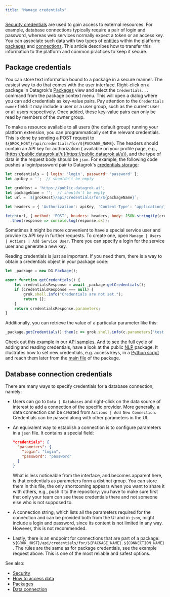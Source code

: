 ```yaml
---
title: "Manage credentials"
---
```


[Security credentials](../../govern/access-control/access-control.md#credentials-management-system#credentials) are used to gain access to external resources. For example,
database connections typically require a pair of login and password, whereas web services normally expect a token or an
access key. You can associate such data with two types of [entities](../../datagrok/concepts/objects.md) within the
platform: [packages](../develop.md#packages)
and [connections](../../access/access.md#data-connection). This article describes how to transfer this information to the
platform and common practices to keep it secure.

## Package credentials

You can store text information bound to a package in a secure manner. The easiest way to do that comes with the user
interface. Right-click on a package in Datagrok's [Packages](https://public.datagrok.ai/packages) view and select
the `Credentials...`
command from the package context menu. This will open a dialog where you can add credentials as key-value pairs. Pay
attention to the `Credentials owner` field: it may include a user or a user group, such as the current user or all users
respectively. Once added, these key-value pairs can only be read by members of the owner group.

To make a resource available to all users (the default group) running your platform extension, you can programmatically
set the relevant credentials. This is done by sending a POST request
to `${GROK_HOST}/api/credentials/for/${PACKAGE_NAME}`. The headers should contain an API key for authorization (
available on your profile page, e.g., [https://public.datagrok.ai/u](https://public.datagrok.ai/u)), and the type of
data in the request body should be `json`. For example, the following code pushes a login/password pair to
Datagrok's [credentials storage](https://datagrok.ai/help/govern/security#credentials-storage):

```javascript
let credentials = { login: 'login', password: 'password' };
let apiKey = '';  // shouldn't be empty

let grokHost = 'https://public.datagrok.ai';
let packageName = '';  // shouldn't be empty
let url = `${grokHost}/api/credentials/for/${packageName}`;

let headers = { 'Authorization': apiKey, 'Content-Type': 'application/json' };

fetch(url, { method: 'POST', headers: headers, body: JSON.stringify(credentials) })
  .then(response => console.log(response.ok));
```

Sometimes it might be more convenient to have a special service user and provide its API key in further requests. To
create one, open `Manage | Users | Actions | Add Service User`. There you can specify a login for the service user and
generate a new key.

Reading credentials is just as important. If you need them, there is a way to obtain a credentials object in your
package code:

```javascript
let _package = new DG.Package();

async function getCredentials() {
    let credentialsResponse = await _package.getCredentials();
    if (credentialsResponse === null) {
        grok.shell.info("Credentials are not set.");
        return {};
    }
    return credentialsResponse.parameters;
}
```

Additionally, you can retrieve the value of a particular parameter like this:

```javascript
_package.getCredentials().then(c => grok.shell.info(c.parameters['test']));
```

Check out this example in our [API samples](https://public.datagrok.ai/js/samples/misc/package-credentials). And to see
the full cycle of adding and reading credentials, have a look at the
public [NLP](https://github.com/datagrok-ai/public/tree/master/packages/NLP) package. It illustrates how to set new
credentials, e.g. access keys, in
a [Python script](https://github.com/datagrok-ai/public/blob/master/packages/NLP/aws/nlp-user.py)
and reach them later from the [main file](https://github.com/datagrok-ai/public/blob/master/packages/NLP/src/package.ts)
of the package.

## Database connection credentials

There are many ways to specify credentials for a database connection, namely:

* Users can go to `Data | Databases` and right-click on the data source of interest to add a connection of the specific
  provider. More generally, a data connection can be created from `Actions | Add New Connection`. Credentials can be
  passed along with other parameters in the UI.
* An equivalent way to establish a connection is to configure parameters in a `json` file. It contains a special field:

  ```json
  "credentials": {
    "parameters": {
      "login": "login",
      "password": "password"
    }
  }
  ```

  What is less noticeable from the interface, and becomes apparent here, is that credentials as parameters form a
  distinct group. You can store them in this file, the only shortcoming appears when you want to share it with others,
  e.g., push it to the repository: you have to make sure first that only your team can see these credentials there and
  not someone else who is not supposed to.
* A connection string, which lists all the parameters required for the connection and can be provided both from the UI
  and in `json`, might include a login and password, since its content is not limited in any way. However, this is not
  recommended.
* Lastly, there is an endpoint for connections that are part of a
  package: `${GROK_HOST}/api/credentials/for/${PACKAGE_NAME}.${CONNECTION_NAME}`. The rules are the same as for package
  credentials, see the example request above. This is one of the most reliable and safest options.

See also:

* [Security](../../govern/access-control/access-control.md#credentials-management-system#credentials)
* [How to access data](access-data.md)
* [Packages](../develop.md)
* [Data connection](../../access/access.md#data-connection)
